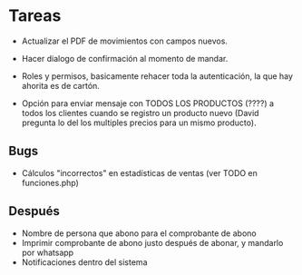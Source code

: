 # Tareas

- Actualizar el PDF de movimientos con campos nuevos.
- Hacer dialogo de confirmación al momento de mandar.

- Roles y permisos, basicamente rehacer toda la autenticación, la que hay ahorita es de cartón.
- Opción para enviar mensaje con TODOS LOS PRODUCTOS (????) a todos los clientes cuando se registro un producto nuevo (David pregunta lo del los multiples precios para un mismo producto).

## Bugs

- Cálculos "incorrectos" en estadísticas de ventas (ver TODO en funciones.php)

## Después

- Nombre de persona que abono para el comprobante de abono
- Imprimir comprobante de abono justo después de abonar, y mandarlo por whatsapp
- Notificaciones dentro del sistema
